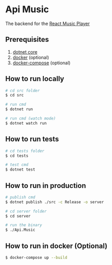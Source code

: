 # Api Music

The backend for the [React Music Player](https://github.com/pacna/react-music-player)

## Prerequisites

1. [dotnet core](https://dotnet.microsoft.com/en-us/download)
2. [docker](https://docs.docker.com/install/) (optional)
3. [docker-compose](https://docs.docker.com/compose/install/) (optional)

## How to run locally

```bash
# cd src folder
$ cd src

# run cmd
$ dotnet run

# run cmd (watch mode)
$ dotnet watch run
```

## How to run tests

```bash
# cd tests folder
$ cd tests

# test cmd
$ dotnet test
```

## How to run in production

```bash
# publish cmd
$ dotnet publish ./src -c Release -o server

# cd server folder
$ cd server

# run the binary
$ ./Api.Music
```

## How to run in docker (Optional)

```bash
$ docker-compose up --build
```
